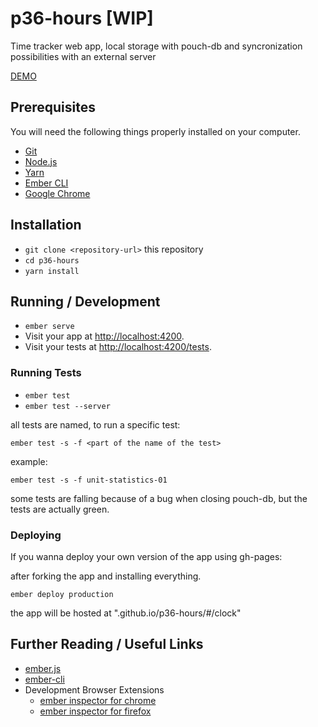 # p36-hours [WIP]

Time tracker web app, local storage with pouch-db and syncronization possibilities with an external server

[DEMO](0000marcell.github.io/p36-hours/#/clock)

## Prerequisites

You will need the following things properly installed on your computer.

* [Git](https://git-scm.com/)
* [Node.js](https://nodejs.org/)
* [Yarn](https://yarnpkg.com/)
* [Ember CLI](https://ember-cli.com/)
* [Google Chrome](https://google.com/chrome/)

## Installation

* `git clone <repository-url>` this repository
* `cd p36-hours`
* `yarn install`

## Running / Development

* `ember serve`
* Visit your app at [http://localhost:4200](http://localhost:4200).
* Visit your tests at [http://localhost:4200/tests](http://localhost:4200/tests).

### Running Tests

* `ember test`
* `ember test --server`

all tests are named, to run a specific test:

`ember test -s -f <part of the name of the test>`

example:

`ember test -s -f unit-statistics-01`

some tests are falling because of a bug when closing pouch-db, but the tests are actually green.

### Deploying

If you wanna deploy your own version of the app using gh-pages:

after forking the app and installing everything.

`ember deploy production`

the app will be hosted at "<your-username>.github.io/p36-hours/#/clock"


## Further Reading / Useful Links

* [ember.js](https://emberjs.com/)
* [ember-cli](https://ember-cli.com/)
* Development Browser Extensions
  * [ember inspector for chrome](https://chrome.google.com/webstore/detail/ember-inspector/bmdblncegkenkacieihfhpjfppoconhi)
  * [ember inspector for firefox](https://addons.mozilla.org/en-US/firefox/addon/ember-inspector/)
